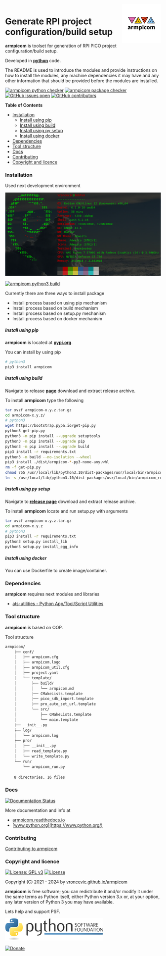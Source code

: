 <img align="right" src="https://raw.githubusercontent.com/vroncevic/armpicom/dev/docs/armpicom_logo.png" width="25%">

# Generate RPI project configuration/build setup

**armpicom** is toolset for generation of RPI PICO project configuration/build setup.

Developed in **[python](https://www.python.org/)** code.

The README is used to introduce the modules and provide instructions on
how to install the modules, any machine dependencies it may have and any
other information that should be provided before the modules are installed.

[![armpicom python checker](https://github.com/vroncevic/armpicom/actions/workflows/armpicom_python_checker.yml/badge.svg)](https://github.com/vroncevic/armpicom/actions/workflows/armpicom_python_checker.yml) [![armpicom package checker](https://github.com/vroncevic/armpicom/actions/workflows/armpicom_package_checker.yml/badge.svg)](https://github.com/vroncevic/armpicom/actions/workflows/armpicom_package.yml) [![GitHub issues open](https://img.shields.io/github/issues/vroncevic/armpicom.svg)](https://github.com/vroncevic/armpicom/issues) [![GitHub contributors](https://img.shields.io/github/contributors/vroncevic/armpicom.svg)](https://github.com/vroncevic/armpicom/graphs/contributors)

<!-- START doctoc generated TOC please keep comment here to allow auto update -->
<!-- DON'T EDIT THIS SECTION, INSTEAD RE-RUN doctoc TO UPDATE -->
**Table of Contents**

- [Installation](#installation)
    - [Install using pip](#install-using-pip)
    - [Install using build](#install-using-build)
    - [Install using py setup](#install-using-py-setup)
    - [Install using docker](#install-using-docker)
- [Dependencies](#dependencies)
- [Tool structure](#tool-structure)
- [Docs](#docs)
- [Contributing](#contributing)
- [Copyright and licence](#copyright-and-licence)

<!-- END doctoc generated TOC please keep comment here to allow auto update -->

### Installation

Used next development environment

![debian linux os](https://raw.githubusercontent.com/vroncevic/armpicom/dev/docs/debtux.png)

[![armpicom python3 build](https://github.com/vroncevic/armpicom/actions/workflows/armpicom_python3_build.yml/badge.svg)](https://github.com/vroncevic/armpicom/actions/workflows/armpicom_python3_build.yml)

Currently there are three ways to install package
* Install process based on using pip mechanism
* Install process based on build mechanism
* Install process based on setup.py mechanism
* Install process based on docker mechanism

##### Install using pip

**armpicom** is located at **[pypi.org](https://pypi.org/project/armpicom/)**.

You can install by using pip

```bash
# python3
pip3 install armpicom
```

##### Install using build

Navigate to release **[page](https://github.com/vroncevic/armpicom/releases/)** download and extract release archive.

To install **armpicom** type the following

```bash
tar xvzf armpicom-x.y.z.tar.gz
cd armpicom-x.y.z/
# python3
wget https://bootstrap.pypa.io/get-pip.py
python3 get-pip.py 
python3 -m pip install --upgrade setuptools
python3 -m pip install --upgrade pip
python3 -m pip install --upgrade build
pip3 install -r requirements.txt
python3 -m build --no-isolation --wheel
pip3 install ./dist/armpicom-*-py3-none-any.whl
rm -f get-pip.py
chmod 755 /usr/local/lib/python3.10/dist-packages/usr/local/bin/armpicom_run.py
ln -s /usr/local/lib/python3.10/dist-packages/usr/local/bin/armpicom_run.py /usr/local/bin/armpicom_run.py
```

##### Install using py setup

Navigate to **[release page](https://github.com/vroncevic/armpicom/releases)** download and extract release archive.

To install **armpicom** locate and run setup.py with arguments

```bash
tar xvzf armpicom-x.y.z.tar.gz
cd armpicom-x.y.z
# python3
pip3 install -r requirements.txt
python3 setup.py install_lib
python3 setup.py install_egg_info
```

##### Install using docker

You can use Dockerfile to create image/container.

### Dependencies

**armpicom** requires next modules and libraries

* [ats-utilities - Python App/Tool/Script Utilities](https://pypi.org/project/ats-utilities/)

### Tool structure

**armpicom** is based on OOP.

Tool structure

```bash
armpicom/
    ├── conf/
    │   ├── armpicom.cfg
    │   ├── armpicom.logo
    │   ├── armpicom_util.cfg
    │   ├── project.yaml
    │   └── template/
    │       ├── build/
    │       │   └── armpicom.md
    │       ├── CMakeLists.template
    │       ├── pico_sdk_import.template
    │       ├── pro_auto_set_url.template
    │       └── src/
    │           ├── CMakeLists.template
    │           └── main.template
    ├── __init__.py
    ├── log/
    │   └── armpicom.log
    ├── pro/
    │   ├── __init__.py
    │   ├── read_template.py
    │   └── write_template.py
    └── run/
        └── armpicom_run.py

    8 directories, 16 files
```

### Docs

[![Documentation Status](https://readthedocs.org/projects/armpicom/badge/?version=latest)](https://armpicom.readthedocs.io/en/latest/?badge=latest)

More documentation and info at

* [armpicom.readthedocs.io](https://armpicom.readthedocs.io)
* [www.python.org](https://www.python.org/)

### Contributing

[Contributing to armpicom](CONTRIBUTING.md)

### Copyright and licence

[![License: GPL v3](https://img.shields.io/badge/License-GPLv3-blue.svg)](https://www.gnu.org/licenses/gpl-3.0) [![License](https://img.shields.io/badge/License-Apache%202.0-blue.svg)](https://opensource.org/licenses/Apache-2.0)

Copyright (C) 2021 - 2024 by [vroncevic.github.io/armpicom](https://vroncevic.github.io/armpicom)

**armpicom** is free software; you can redistribute it and/or modify
it under the same terms as Python itself, either Python version 3.x or,
at your option, any later version of Python 3 you may have available.

Lets help and support PSF.

[![Python Software Foundation](https://raw.githubusercontent.com/vroncevic/armpicom/dev/docs/psf-logo-alpha.png)](https://www.python.org/psf/)

[![Donate](https://www.paypalobjects.com/en_US/i/btn/btn_donateCC_LG.gif)](https://www.python.org/psf/donations/)
